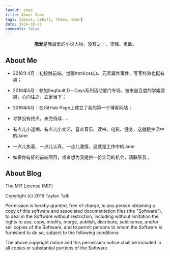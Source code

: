 ```yaml
---
layout: page
title: About Jane
tags: [about, Jekyll, theme, moon]
date: 2016-03-21
comments: false
---
```

    
<center><b>简爱</b>是我最爱的小说人物，没有之一。坚强、勇敢。</center>

## About Me
* 2016年4月：初接触前端，觉得html/css/js、元素属性事件，写写特效也挺有趣；
* 2016年5月：参加Segfault D－Days系列活动厦门专场，被来自百度的学姐震撼，心向往之，立足当下；
* 2016年6月：在GitHub Page上建立了我的第一个博客网站；
* 寻梦没有终点，未完待续......


* 有点儿小迷糊、有点儿小文艺、喜欢音乐、读书、电影、健身，这就是生活中的Jane
* 一点儿执着、一点儿认真、一点儿激情，这就是工作中的Jane
* 如果你有好的前端项目，或者想为我提供一份实习的机会，请联系我；




## About Blog
The MIT License (MIT)

Copyright (c) 2016 Taylan Tatlı

Permission is hereby granted, free of charge, to any person obtaining a copy
of this software and associated documentation files (the "Software"), to deal
in the Software without restriction, including without limitation the rights
to use, copy, modify, merge, publish, distribute, sublicense, and/or sell
copies of the Software, and to permit persons to whom the Software is
furnished to do so, subject to the following conditions:

The above copyright notice and this permission notice shall be included in all
copies or substantial portions of the Software.


 
 

